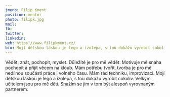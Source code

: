 ```yaml
---
jmeno: Filip Kment
position: mentor
photo: filipk.jpg
mail: 
fb: 
twitter: 
linkedin: 
web: https://www.filipkment.cz/
bio: Mojí dětskou láskou je lego a izolepa, s tou dokážu vyrobit cokoliv.
---
```

Vědět, znát, pochopit, myslet. Důležité je pro mě vědět. Motivuje mě snaha pochopit a přijít věcem na kloub. Mám potřebu tvořit, tvorba je pro mě nedílnou součástí práce i volného času. Mám rád techniku, improvizaci. Mojí dětskou láskou je lego a izolepa, s tou dokážu vyrobit cokoliv. Velkým učitelem jsou pro mě děti. Snažím se jim v tom být alespoň vyrovnaným partnerem.